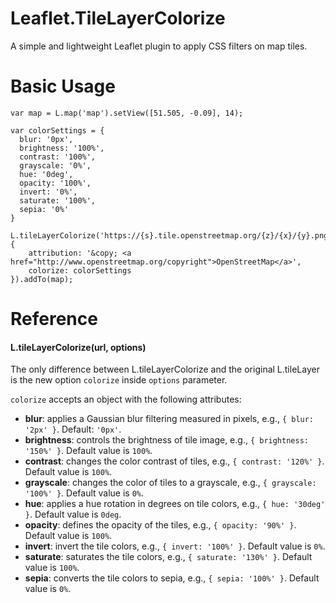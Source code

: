 # Leaflet.TileLayerColorize
A simple and lightweight Leaflet plugin to apply CSS filters on map tiles.

# Basic Usage
    var map = L.map('map').setView([51.505, -0.09], 14);
    
    var colorSettings = {
      blur: '0px',
      brightness: '100%',
      contrast: '100%',
      grayscale: '0%',
      hue: '0deg',
      opacity: '100%',
      invert: '0%',
      saturate: '100%',
      sepia: '0%'
    }

    L.tileLayerColorize('https://{s}.tile.openstreetmap.org/{z}/{x}/{y}.png', {
		attribution: '&copy; <a href="http://www.openstreetmap.org/copyright">OpenStreetMap</a>',
	    colorize: colorSettings
    }).addTo(map);
    
# Reference

#### L.tileLayerColorize(url, options)

The only difference between L.tileLayerColorize and the original L.tileLayer is the new option `colorize` inside `options` parameter. 

`colorize` accepts an object with the following attributes:
 - **blur**: applies a Gaussian blur filtering measured in pixels, e.g., `{ blur: '2px' }`. Default: `'0px'`.
 - **brightness**: controls the brightness of tile image, e.g., `{ brightness: '150%' }`. Default value is `100%`.
 - **contrast**: changes the color contrast of tiles, e.g., `{ contrast: '120%' }`. Default value is `100%`.
 - **grayscale**: changes the color of tiles to a grayscale, e.g., `{ grayscale: '100%' }`. Default value is `0%`.
 - **hue**: applies a hue rotation in degrees on tile colors, e.g., `{ hue: '30deg' }`. Default value is `0deg`.
 - **opacity**: defines the opacity of the tiles, e.g., `{ opacity: '90%' }`. Default value is `100%`.
 - **invert**: invert the tile colors, e.g., `{ invert: '100%' }`. Default value is `0%`.
 - **saturate**: saturates the tile colors, e.g., `{ saturate: '130%' }`. Default value is `100%`.
 - **sepia**: converts the tile colors to sepia, e.g., `{ sepia: '100%' }`. Default value is `0%`.
